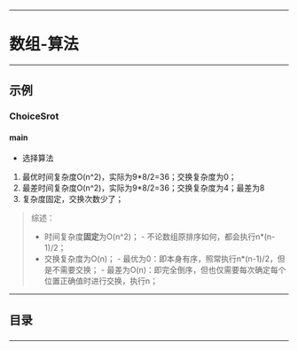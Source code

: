 ------
# 数组-算法

------
## 示例
### ChoiceSrot
#### main
- 选择算法
1. 最优时间复杂度O(n^2)，实际为9*8/2=36；交换复杂度为0；
2. 最差时间复杂度O(n^2)，实际为9*8/2=36；交换复杂度为4；最差为8
3. 复杂度固定，交换次数少了；
> 综述：
>- 时间复杂度**固定**为O(n^2)；
    - 不论数组原排序如何，都会执行n*(n-1)/2；
>- 交换复杂度为O(n)；
    - 最优为0：即本身有序，照常执行n*(n-1)/2，但是不需要交换；
    - 最差为O(n)：即完全倒序，但也仅需要每次确定每个位置正确值时进行交换，执行n；


------
## 目录
###

------
